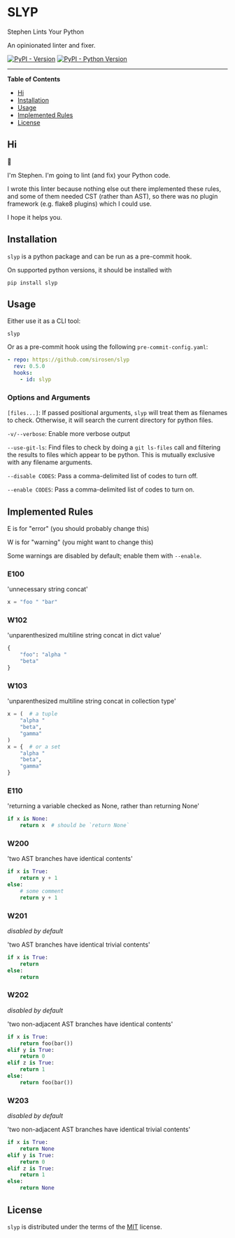 # SLYP

Stephen Lints Your Python

An opinionated linter and fixer.

[![PyPI - Version](https://img.shields.io/pypi/v/slyp.svg)](https://pypi.org/project/slyp)
[![PyPI - Python Version](https://img.shields.io/pypi/pyversions/slyp.svg)](https://pypi.org/project/slyp)

-----

**Table of Contents**

- [Hi](#Hi)
- [Installation](#installation)
- [Usage](#usage)
- [Implemented Rules](#implemented-rules)
- [License](#license)

## Hi

:wave:

I'm Stephen. I'm going to lint (and fix) your Python code.

I wrote this linter because nothing else out there implemented these rules, and
some of them needed CST (rather than AST), so there was no plugin framework
(e.g. flake8 plugins) which I could use.

I hope it helps you.

## Installation

`slyp` is a python package and can be run as a pre-commit hook.

On supported python versions, it should be installed with

```console
pip install slyp
```

## Usage

Either use it as a CLI tool:

```console
slyp
```

Or as a pre-commit hook using the following `pre-commit-config.yaml`:

```yaml
- repo: https://github.com/sirosen/slyp
  rev: 0.5.0
  hooks:
    - id: slyp
```

### Options and Arguments

`[files...]`: If passed positional arguments, `slyp` will treat them as
filenames to check.
Otherwise, it will search the current directory for python files.

`-v/--verbose`: Enable more verbose output

`--use-git-ls`: Find files to check by doing a `git ls-files` call and filtering
the results to files which appear to be python.
This is mutually exclusive with any filename arguments.

`--disable CODES`: Pass a comma-delimited list of codes to turn off.

`--enable CODES`: Pass a comma-delimited list of codes to turn on.

## Implemented Rules

<!-- generate-reference-insert-start -->

E is for "error" (you should probably change this)

W is for "warning" (you might want to change this)

Some warnings are disabled by default; enable them with `--enable`.

### E100

'unnecessary string concat'

```python
x = "foo " "bar"
```

### W102

'unparenthesized multiline string concat in dict value'

```python
{
    "foo": "alpha "
    "beta"
}
```

### W103

'unparenthesized multiline string concat in collection type'

```python
x = (  # a tuple
    "alpha "
    "beta",
    "gamma"
)
x = {  # or a set
    "alpha "
    "beta",
    "gamma"
}
```

### E110

'returning a variable checked as None, rather than returning None'

```python
if x is None:
    return x  # should be `return None`
```

### W200

'two AST branches have identical contents'

```python
if x is True:
    return y + 1
else:
    # some comment
    return y + 1
```

### W201

_disabled by default_

'two AST branches have identical trivial contents'

```python
if x is True:
    return
else:
    return
```

### W202

_disabled by default_

'two non-adjacent AST branches have identical contents'

```python
if x is True:
    return foo(bar())
elif y is True:
    return 0
elif z is True:
    return 1
else:
    return foo(bar())
```

### W203

_disabled by default_

'two non-adjacent AST branches have identical trivial contents'

```python
if x is True:
    return None
elif y is True:
    return 0
elif z is True:
    return 1
else:
    return None
```

<!-- generate-reference-insert-end -->

## License

`slyp` is distributed under the terms of the [MIT](https://spdx.org/licenses/MIT.html) license.
